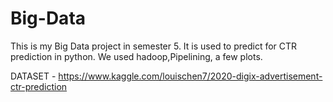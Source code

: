 # Big-Data
  This is my Big Data project in semester 5.
  It is used to predict for CTR prediction in python.
  We used hadoop,Pipelining, a few plots.
  
  DATASET - https://www.kaggle.com/louischen7/2020-digix-advertisement-ctr-prediction
